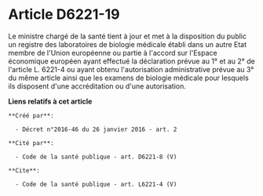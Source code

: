 # Article D6221-19

Le ministre chargé de la santé tient à jour et met à la disposition du public un registre des laboratoires de biologie
médicale établi dans un autre Etat membre de l'Union européenne ou partie à l'accord sur l'Espace économique européen ayant
effectué la déclaration prévue au 1° et au 2° de l'article L. 6221-4 ou ayant obtenu l'autorisation administrative prévue au
3° du même article ainsi que les examens de biologie médicale pour lesquels ils disposent d'une accréditation ou d'une
autorisation.

**Liens relatifs à cet article**

	**Créé par**:

	  - Décret n°2016-46 du 26 janvier 2016 - art. 2

	**Cité par**:

	  - Code de la santé publique - art. D6221-8 (V)

	**Cite**:

	  - Code de la santé publique - art. L6221-4 (V)
